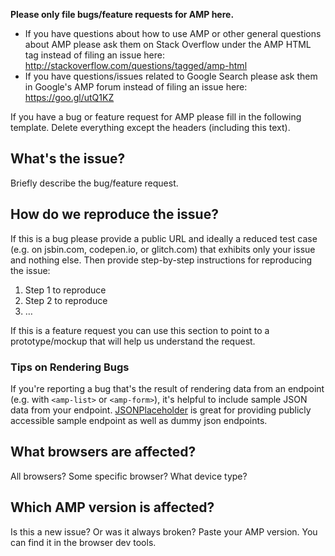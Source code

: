 **Please only file bugs/feature requests for AMP here.**

- If you have questions about how to use AMP or other general questions about AMP please ask them on Stack Overflow under the AMP HTML tag instead of filing an issue here: http://stackoverflow.com/questions/tagged/amp-html
- If you have questions/issues related to Google Search please ask them in Google's AMP forum instead of filing an issue here: https://goo.gl/utQ1KZ

If you have a bug or feature request for AMP please fill in the following template. Delete everything except the headers (including this text).

## What's the issue?

Briefly describe the bug/feature request.

## How do we reproduce the issue?

If this is a bug please provide a public URL and ideally a reduced test case (e.g. on jsbin.com, codepen.io, or glitch.com) that exhibits only your issue and nothing else. Then provide step-by-step instructions for reproducing the issue:

1. Step 1 to reproduce
2. Step 2 to reproduce
3. …

If this is a feature request you can use this section to point to a prototype/mockup that will help us understand the request.

### Tips on Rendering Bugs

If you're reporting a bug that's the result of rendering data from an endpoint (e.g. with `<amp-list>` or `<amp-form>`), it's helpful to include sample JSON data from your endpoint. [JSONPlaceholder](https://jsonplaceholder.typicode.com/) is great for providing publicly accessible sample endpoint as well as dummy json endpoints.

## What browsers are affected?

All browsers? Some specific browser? What device type?

## Which AMP version is affected?

Is this a new issue? Or was it always broken? Paste your AMP version. You can find it in the browser dev tools.
